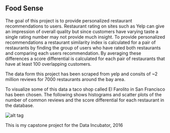 ## Food Sense

The goal of this project is to provide personalized restaurant recommendations to users. Restaurant rating on sites such as Yelp can give an impression of overall quality but since customers have varying taste a single rating number may not provide much insight. To provide personalized recommendations a restaurant similarity index is calculated for a pair of restaurants by finding the group of users who have rated both restaurants and comparing each users recommendation. By averaging these differences a score differential is calculated for each pair of restaurants that have at least 100 overlapping customers.

The data form this project has been scraped from yelp and consits of ~2 million reviews for 7000 restaurants around the bay area. 

To visualize some of this data a taco shop called El Farolito in San Francisco has been chosen. The following shows histograms and scatter plots of the number of common reviews and the score differential for each restaurant in the database.

![alt tag](https://raw.githubusercontent.com/username/projectname/branch/path/to/img.png)

This is my capstone project for the Data Incubator, 2016
